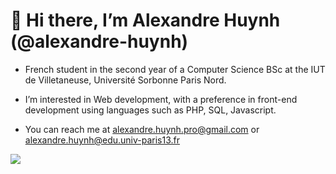 <h1>👋 Hi there, I’m Alexandre Huynh (@alexandre-huynh)</h1>
  
- French student in the second year of a Computer Science BSc at the IUT de Villetaneuse, Université Sorbonne Paris Nord. 

- I’m interested in Web development, with a preference in front-end development using languages such as PHP, SQL, Javascript.
<!---
- 🌱 I’m currently learning ...
- 💞️ I’m looking to collaborate on ...
--->
- You can reach me at alexandre.huynh.pro@gmail.com or alexandre.huynh@edu.univ-paris13.fr

<!-- My languages -->
<img align="center" src="https://github-readme-stats.vercel.app/api/top-langs/?username=alexandre-huynh" />

<!---
alexandre-huynh/alexandre-huynh is a ✨ special ✨ repository because its `README.md` (this file) appears on your GitHub profile.
You can click the Preview link to take a look at your changes.
--->
